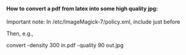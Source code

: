 #### How to convert a pdf from latex into some high quality jpg:
Important note: In /etc/ImageMagick-7/policy.xml, include
<policy domain="coder" rights="read | write" pattern="PDF" />
just before </policymap> 

Then, e.g., 

convert -density 300 in.pdf -quality 90 out.jpg

